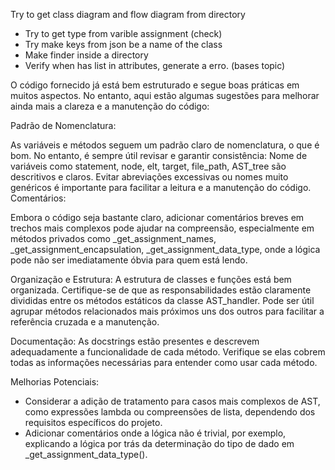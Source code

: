 Try to get class diagram and flow diagram from directory

- Try to get type from varible assignment (check)
- Try make keys from json be a name of the class
- Make finder inside a directory
- Verify when has list in attributes, generate a erro. (bases topic) 


O código fornecido já está bem estruturado e segue boas práticas em muitos aspectos. No entanto, aqui estão algumas sugestões para melhorar ainda mais a clareza e a manutenção do código:

Padrão de Nomenclatura:

As variáveis e métodos seguem um padrão claro de nomenclatura, o que é bom. No entanto, é sempre útil revisar e garantir consistência:
Nome de variáveis como statement, node, elt, target, file_path, AST_tree são descritivos e claros.
Evitar abreviações excessivas ou nomes muito genéricos é importante para facilitar a leitura e a manutenção do código.
Comentários:

Embora o código seja bastante claro, adicionar comentários breves em trechos mais complexos pode ajudar na compreensão, especialmente em métodos privados como _get_assignment_names, _get_assignment_encapsulation, _get_assignment_data_type, onde a lógica pode não ser imediatamente óbvia para quem está lendo.

Organização e Estrutura:
A estrutura de classes e funções está bem organizada. Certifique-se de que as responsabilidades estão claramente divididas entre os métodos estáticos da classe AST_handler.
Pode ser útil agrupar métodos relacionados mais próximos uns dos outros para facilitar a referência cruzada e a manutenção.

Documentação:
As docstrings estão presentes e descrevem adequadamente a funcionalidade de cada método. Verifique se elas cobrem todas as informações necessárias para entender como usar cada método.

Melhorias Potenciais:
- Considerar a adição de tratamento para casos mais complexos de AST, como expressões lambda ou compreensões de lista, dependendo dos requisitos específicos do projeto.
- Adicionar comentários onde a lógica não é trivial, por exemplo, explicando a lógica por trás da determinação do tipo de dado em _get_assignment_data_type().